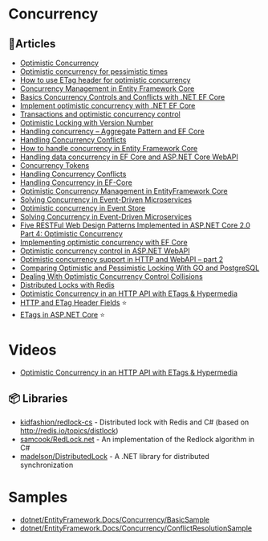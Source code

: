 # Concurrency 

## 📕Articles
- [Optimistic Concurrency](https://docs.microsoft.com/en-us/dotnet/framework/data/adonet/optimistic-concurrency)
- [Optimistic concurrency for pessimistic times](https://event-driven.io/en/optimistic_concurrency_for_pessimistic_times/)
- [How to use ETag header for optimistic concurrency](https://event-driven.io/en/how_to_use_etag_header_for_optimistic_concurrency/)
- [Concurrency Management in Entity Framework Core](https://www.learnentityframeworkcore.com/concurrency)
- [Basics Concurrency Controls and Conflicts with .NET EF Core](https://thecodeblogger.com/2021/07/03/basics-concurrency-controls-and-conflicts-with-net-ef-core/)
- [Implement optimistic concurrency with .NET EF Core](https://thecodeblogger.com/2021/07/04/implement-optimistic-concurrency-with-net-ef-core/)
- [Transactions and optimistic concurrency control](https://docs.microsoft.com/en-us/azure/cosmos-db/sql/database-transactions-optimistic-concurrency)
- [Optimistic Locking with Version Number](https://docs.aws.amazon.com/amazondynamodb/latest/developerguide/DynamoDBMapper.OptimisticLocking.html)
- [Handling concurrency – Aggregate Pattern and EF Core](http://www.kamilgrzybek.com/design/handling-concurrency-aggregate-pattern-and-ef-core/)
- [Handling Concurrency Conflicts](https://docs.microsoft.com/en-us/ef/core/saving/concurrency)
- [How to handle concurrency in Entity Framework Core](https://www.mssqltips.com/sqlservertip/6115/how-to-handle-concurrency-in-entity-framework-core/)
- [Handling data concurrency in EF Core and ASP.NET Core WebAPI](https://dejanstojanovic.net/aspnet/2018/november/handling-data-concurrency-in-ef-core-and-aspnet-core-webapi/)
- [Concurrency Tokens](https://docs.microsoft.com/en-us/ef/core/modeling/concurrency)
- [Handling Concurrency Conflicts](https://docs.microsoft.com/en-us/ef/core/saving/concurrency)
- [Handling Concurrency in EF-Core](https://www.learnentityframeworkcore5.com/handling-concurrency-in-ef-core)
- [Optimistic Concurrency Management in EntityFramework Core](https://codeburst.io/optimistic-concurrency-management-in-entityframework-core-79a4921067cb)
- [Solving Concurrency in Event-Driven Microservices](https://medium.com/@hugo.oliveira.rocha/solving-concurrency-in-event-driven-microservices-79bbc13b597c)
- [Optimistic concurrency in Event Store](https://developers.eventstore.com/clients/dotnet/5.0/appending.html#optimistic-concurrency)
- [Solving Concurrency in Event-Driven Microservices](https://itnext.io/solving-concurrency-in-event-driven-microservices-79bbc13b597c)
- [Five RESTFul Web Design Patterns Implemented in ASP.NET Core 2.0 Part 4: Optimistic Concurrency](https://blog.jeremylikness.com/blog/2017-12-15_five-restful-web-design-patterns-implemented-in-asp.net-core-2.0-part-4-optimistic-concurrency/)
- [Implementing optimistic concurrency with EF Core](https://dzimchuk.net/implementing-optimistic-concurrency-with-ef-core/)
- [Optimistic concurrency control in ASP.NET WebAPI](https://tudorturcu.wordpress.com/2012/04/30/optimistic-concurrency-control-asp-net-webapi-en/)
- [Optimistic concurrency support in HTTP and WebAPI – part 2](https://tudorturcu.wordpress.com/2012/05/17/optimistic-concurrency-support-in-http-and-webapi-part-2/)
- [Comparing Optimistic and Pessimistic Locking With GO and PostgreSQL](https://hackernoon.com/comparing-optimistic-and-pessimistic-locking-with-go-and-postgresql)
- [Dealing With Optimistic Concurrency Control Collisions](https://jimmybogard.com/dealing-with-optimistic-concurrency-control-collisions/)
- [Distributed Locks with Redis](https://redis.io/docs/manual/patterns/distributed-locks/)
- [Optimistic Concurrency in an HTTP API with ETags & Hypermedia](https://codeopinion.com/optimistic-concurrency-in-an-http-api-with-etags-hypermedia/)
- [HTTP and ETag Header Fields](https://blog.peterritchie.com/posts/http-and-etag-header-fields) ⭐
- [ETags in ASP.NET Core](https://blog.peterritchie.com/posts/etags-in-aspdotnet-core) ⭐

# Videos
- [Optimistic Concurrency in an HTTP API with ETags & Hypermedia](https://www.youtube.com/watch?v=2Nk3kCCyu3A)

## 📦 Libraries
- [kidfashion/redlock-cs](https://github.com/kidfashion/redlock-cs) - Distributed lock with Redis and C# (based on http://redis.io/topics/distlock)
- [samcook/RedLock.net](https://github.com/samcook/RedLock.net) - An implementation of the Redlock algorithm in C#
- [madelson/DistributedLock](https://github.com/madelson/DistributedLock) - A .NET library for distributed synchronization

# Samples
- [dotnet/EntityFramework.Docs/Concurrency/BasicSample](https://github.com/dotnet/EntityFramework.Docs/blob/main/samples/core/Saving/Concurrency/BasicSample.cs)
- [dotnet/EntityFramework.Docs/Concurrency/ConflictResolutionSample](https://github.com/dotnet/EntityFramework.Docs/blob/main/samples/core/Saving/Concurrency/ConflictResolutionSample.cs)
